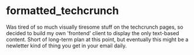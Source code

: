 # formatted_techcrunch

Was tired of so much visually tiresome stuff on the techcrunch pages, so
decided to build my own 'frontend' client to display the only text-based
content. Short of long-term plan at this point, but eventually this might be a
newletter kind of thing you get in your email daily.

